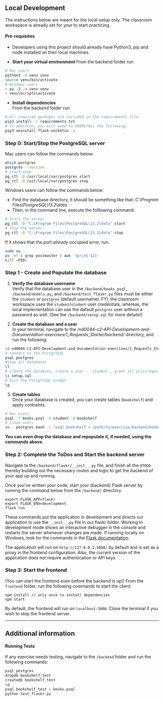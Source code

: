 ## Local Development

The instructions below are meant for the local setup only. The classroom workspace is already set for your to start practicing.

#### Pre-requisites

- Developers using this project should already have Python3, pip and node installed on their local machines.

- **Start your virtual environment**
  From the backend folder run

```bash
# Mac users
python3 -m venv venv
source venv/bin/activate
# Windows users
> py -3 -m venv venv
> venv\Scripts\activate
```

- **Install dependencies**<br>
  From the backend folder run

```bash
# All required packages are included in the requirements file.
pip3 install -r requirements.txt
# In addition, you will need to UNINSTALL the following:
pip3 uninstall flask-socketio -y
```

### Step 0: Start/Stop the PostgreSQL server

Mac users can follow the commands below:

```bash
which postgres
postgres --version
# Start/stop
pg_ctl -D /usr/local/var/postgres start
pg_ctl -D /usr/local/var/postgres stop
```

Windows users can follow the commands below:

- Find the database directory, it should be something like that: _C:\Program Files\PostgreSQL\13.2\data_
- Then, in the command line, execute the folllowing command:

```bash
# Start the server
pg_ctl -D "C:\Program Files\PostgreSQL\13.2\data" start
# Stop the server
pg_ctl -D "C:\Program Files\PostgreSQL\13.2\data" stop
```

If it shows that the _port already occupied_ error, run:

```bash
sudo su -
ps -ef | grep postmaster | awk '{print $2}'
kill <PID>
```

### Step 1 - Create and Populate the database

1. **Verify the database username**<br>
   Verify that the database user in the `/backend/books.psql`, `/backend/models.py`, and `/backend/test_flaskr.py` files must be either the `student` or `postgres` (default username). FYI, the classroom workspace uses the `student`/`student` user credentials, whereas, the local implementation can use the dafault `postgres` user without a password as well. (See the `/backend/setup.sql` for more details!)

2. **Create the database and a user**<br>
   In your terminal, navigate to the _/nd0044-c2-API-Development-and-Documentation-exercises/1_Requests_Starter/backend/_ directory, and run the following:

```bash
cd nd0044-c2-API-Development-and-Documentation-exercises/1_Requests_Starter/backend
# Connect to the PostgreSQL
psql postgres
#View all databases
\l
# Create the database, create a user - `student`, grant all privileges to the student
\i setup.sql
# Exit the PostgreSQL prompt
\q
```

3. **Create tables**<br>
   Once your database is created, you can create tables (`bookshelf`) and apply contraints

```bash
# Mac users
psql -f books.psql -U student -d bookshelf
# Linux users
su - postgres bash -c "psql bookshelf < /path/to/exercise/backend/books.psql"

```

**You can even drop the database and repopulate it, if needed, using the commands above.**

### Step 2: Complete the ToDos and Start the backend server

Navigate to the `/backend/flaskr/__init__.py` file, and finish all the `@TODO` thereby building out the necessary routes and logic to get the backend of your app up and running.

Once you've written your code, start your (backend) Flask server by running the command below from the `/backend/` directory.

```
export FLASK_APP=flaskr
export FLASK_ENV=development
flask run
```

These commands put the application in development and directs our application to use the `__init__.py` file in our flaskr folder. Working in development mode shows an interactive debugger in the console and restarts the server whenever changes are made. If running locally on Windows, look for the commands in the [Flask documentation](http://flask.pocoo.org/docs/1.0/tutorial/factory/).

The application will run on `http://127.0.0.1:5000/` by default and is set as a proxy in the frontend configuration. Also, the current version of the application does not require authentication or API keys.

### Step 3: Start the frontend

(You can start the frontend even before the backend is up!)
From the `frontend` folder, run the following commands to start the client:

```
npm install // only once to install dependencies
npm start
```

By default, the frontend will run on `localhost:3000`. Close the terminal if you wish to stop the frontend server.

---

## Additional information

#### Running Tests

If any exercise needs testing, navigate to the `/backend` folder and run the following commands:

```bash
psql postgres
dropdb bookshelf_test
createdb bookshelf_test
\q
psql bookshelf_test < books.psql
python test_flaskr.py
```
